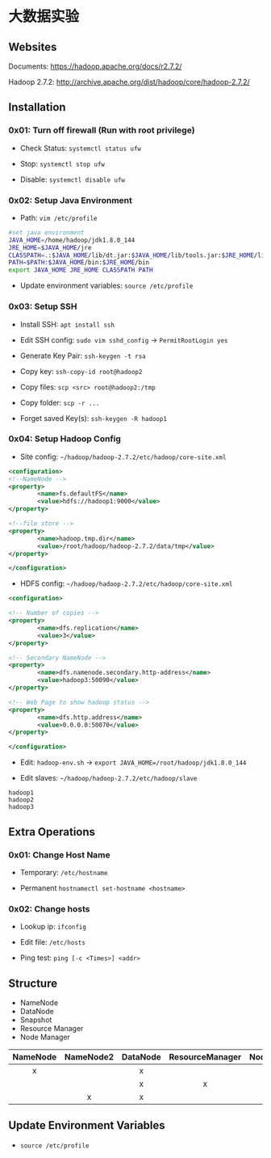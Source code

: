 # 大数据实验

## Websites
Documents: https://hadoop.apache.org/docs/r2.7.2/

Hadoop 2.7.2: http://archive.apache.org/dist/hadoop/core/hadoop-2.7.2/

## Installation
### 0x01: Turn off firewall (Run with root privilege)
- Check Status: `systemctl status ufw`

- Stop: `systemctl stop ufw`

- Disable: `systemctl disable ufw`

### 0x02: Setup Java Environment
- Path: `vim /etc/profile`
```sh
#set java environment
JAVA_HOME=/home/hadoop/jdk1.8.0_144
JRE_HOME=$JAVA_HOME/jre
CLASSPATH=.:$JAVA_HOME/lib/dt.jar:$JAVA_HOME/lib/tools.jar:$JRE_HOME/lib/rt.jar
PATH=$PATH:$JAVA_HOME/bin:$JRE_HOME/bin
export JAVA_HOME JRE_HOME CLASSPATH PATH
```
- Update environment variables: `source /etc/profile`


### 0x03: Setup SSH
- Install SSH: `apt install ssh`

- Edit SSH config: `sudo vim sshd_config` -> `PermitRootLogin yes`

- Generate Key Pair: `ssh-keygen -t rsa`

- Copy key: `ssh-copy-id root@hadoop2`

- Copy files: `scp <src> root@hadoop2:/tmp`

- Copy folder: `scp -r ...`

- Forget saved Key(s): `ssh-keygen -R hadoop1`


### 0x04: Setup Hadoop Config
- Site config: `~/hadoop/hadoop-2.7.2/etc/hadoop/core-site.xml`

```xml
<configuration>
<!--NameNode -->
<property>
        <name>fs.defaultFS</name>
        <value>hdfs://hadoop1:9000</value>
</property>

<!--file store -->
<property>
        <name>hadoop.tmp.dir</name>
        <value>/root/hadoop/hadoop-2.7.2/data/tmp</value>
</property>

</configuration>
```
- HDFS config: `~/hadoop/hadoop-2.7.2/etc/hadoop/core-site.xml`
```xml
<configuration>

<!-- Number of copies -->
<property>
        <name>dfs.replication</name>
        <value>3</value>
</property>

<!-- Secondary NameNode -->
<property>
        <name>dfs.namenode.secondary.http-address</name>
        <value>hadoop3:50090</value>
</property>

<!-- Web Page to show hadoop status -->
<property>
        <name>dfs.http.address</name>
        <value>0.0.0.0:50070</value>
</property>

</configuration>
```

- Edit: `hadoop-env.sh` -> `export JAVA_HOME=/root/hadoop/jdk1.8.0_144`

- Edit slaves: `~/hadoop/hadoop-2.7.2/etc/hadoop/slave`
```
hadoop1
hadoop2
hadoop3
```
## Extra Operations
### 0x01: Change Host Name
- Temporary: `/etc/hostname`

- Permanent `hostnamectl set-hostname <hostname>`

### 0x02: Change hosts
- Lookup ip: `ifconfig`

- Edit file: `/etc/hosts`

- Ping test: `ping [-c <Times>] <addr>`

## Structure
- NameNode
- DataNode
- Snapshot
- Resource Manager
- Node Manager

|NameNode|NameNode2|DataNode|ResourceManager|NodeManager|
|:--:|:--:|:--:|:--:|:--:|
|x| |x| |x|
| | |x|x|x|
| |x|x| |x|

## Update Environment Variables
- `source /etc/profile`